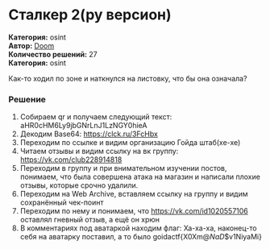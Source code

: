 # Сталкер 2(ру версион)
**Категория:** osint\
**Автор:** [Doom](https://t.me/dontunique)\
**Количество решений:** 27\
**Категория:** osint

Как-то ходил по зоне и наткнулся на листовку, что бы она означала?

### Решение

1. Собираем qr и получаем следующий текст: aHR0cHM6Ly9jbGNrLnJ1LzNGY0hieA
2. Декодим Base64: https://clck.ru/3FcHbx
3. Переходим по ссылке и видим организацию Гойда штаб(хе-хе)
4. Читаем отзывы и видим ссылку на вк группу: https://vk.com/club228914818
5. Переходим в группу и при внимательном изучении постов, понимаем, что была совершена атака на магазин и написали плохие отзывы, которые срочно удалили.
6. Переходим на Web Archive, вставляем ссылку на группу и видим сохранённый чек-поинт
7. Переходим по нему и понимаем, что https://vk.com/id1020557106 оставлял гневный отзыв, а ещё он хрюн
8. В комментариях под аватаркой находим флаг: Ха-ха-ха, наконец-то себя на аватарку поставил, а то было goidactf{X0Xm@_NaD_$v1NiyaMi}
